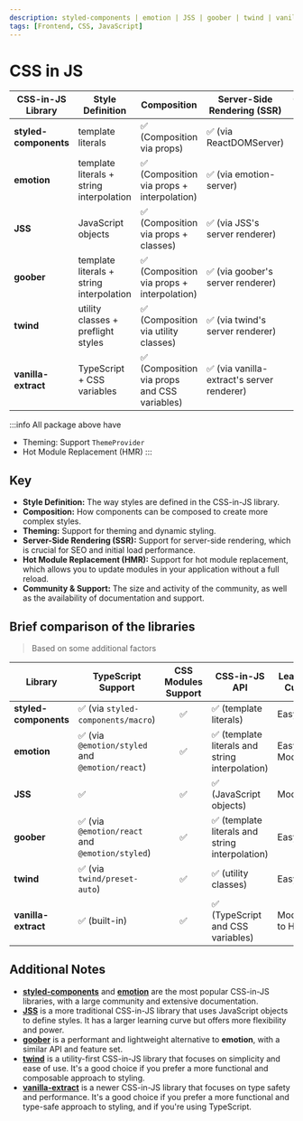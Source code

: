 ```yaml
---
description: styled-components | emotion | JSS | goober | twind | vanilla-extract
tags: [Frontend, CSS, JavaScript]
---
```


# CSS in JS

| CSS-in-JS Library     | Style Definition                         | Composition                                  | Server-Side Rendering (SSR)                | Community & Support |
| --------------------- | ---------------------------------------- | -------------------------------------------- | ------------------------------------------ | :-----------------: |
| **styled-components** | template literals                        | ✅ (Composition via props)                   | ✅ (via ReactDOMServer)                    |        ★★★★☆        |
| **emotion**           | template literals + string interpolation | ✅ (Composition via props + interpolation)   | ✅ (via emotion-server)                    |        ★★★★☆        |
| **JSS**               | JavaScript objects                       | ✅ (Composition via props + classes)         | ✅ (via JSS's server renderer)             |        ★★★★☆        |
| **goober**            | template literals + string interpolation | ✅ (Composition via props + interpolation)   | ✅ (via goober's server renderer)          |        ★★★☆☆        |
| **twind**             | utility classes + preflight styles       | ✅ (Composition via utility classes)         | ✅ (via twind's server renderer)           |        ★★★☆☆        |
| **vanilla-extract**   | TypeScript + CSS variables               | ✅ (Composition via props and CSS variables) | ✅ (via vanilla-extract's server renderer) |        ★★★★☆        |

:::info All package above have

- Theming: Support `ThemeProvider`
- Hot Module Replacement (HMR)
  :::

## Key

- **Style Definition:** The way styles are defined in the CSS-in-JS library.
- **Composition:** How components can be composed to create more complex styles.
- **Theming:** Support for theming and dynamic styling.
- **Server-Side Rendering (SSR):** Support for server-side rendering, which is crucial for SEO and initial load performance.
- **Hot Module Replacement (HMR):** Support for hot module replacement, which allows you to update modules in your application without a full reload.
- **Community & Support:** The size and activity of the community, as well as the availability of documentation and support.

## Brief comparison of the libraries

> Based on some additional factors

| Library               | TypeScript Support                              | CSS Modules Support | CSS-in-JS API                                   | Learning Curve   |
| --------------------- | ----------------------------------------------- | :-----------------: | ----------------------------------------------- | ---------------- |
| **styled-components** | ✅ (via `styled-components/macro`)              |         ✅          | ✅ (template literals)                          | Easy             |
| **emotion**           | ✅ (via `@emotion/styled` and `@emotion/react`) |         ✅          | ✅ (template literals and string interpolation) | Easy to Moderate |
| **JSS**               | ✅                                              |         ✅          | ✅ (JavaScript objects)                         | Moderate         |
| **goober**            | ✅ (via `@emotion/react` and `@emotion/styled`) |         ✅          | ✅ (template literals and string interpolation) | Easy             |
| **twind**             | ✅ (via `twind/preset-auto`)                    |         ✅          | ✅ (utility classes)                            | Easy             |
| **vanilla-extract**   | ✅ (built-in)                                   |         ✅          | ✅ (TypeScript and CSS variables)               | Moderate to Hard |

## Additional Notes

- [**styled-components**](https://styled-components.com/) and [**emotion**](https://emotion.sh/docs/introduction) are the most popular CSS-in-JS libraries, with a large community and extensive documentation.
- [**JSS**](https://cssinjs.org) is a more traditional CSS-in-JS library that uses JavaScript objects to define styles. It has a larger learning curve but offers more flexibility and power.
- [**goober**](https://www.npmjs.com/package/goober) is a performant and lightweight alternative to **emotion**, with a similar API and feature set.
- [**twind**](https://twind.style/) is a utility-first CSS-in-JS library that focuses on simplicity and ease of use. It's a good choice if you prefer a more functional and composable approach to styling.
- [**vanilla-extract**](https://vanilla-extract.style/) is a newer CSS-in-JS library that focuses on type safety and performance. It's a good choice if you prefer a more functional and type-safe approach to styling, and if you're using TypeScript.
